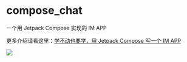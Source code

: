 # compose_chat

一个用 Jetpack Compose 实现的 IM APP

更多介绍请看这里：[学不动也要学，用 Jetpack Compose 写一个 IM APP](https://juejin.cn/post/6991429231821684773)

![](https://z3.ax1x.com/2021/08/30/htLs8s.gif)